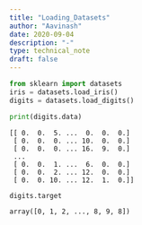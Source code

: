 ```yaml
---
title: "Loading_Datasets"
author: "Aavinash"
date: 2020-09-04
description: "-"
type: technical_note
draft: false
---
```


```python
from sklearn import datasets
iris = datasets.load_iris()
digits = datasets.load_digits()
```


```python
print(digits.data)
```

    [[ 0.  0.  5. ...  0.  0.  0.]
     [ 0.  0.  0. ... 10.  0.  0.]
     [ 0.  0.  0. ... 16.  9.  0.]
     ...
     [ 0.  0.  1. ...  6.  0.  0.]
     [ 0.  0.  2. ... 12.  0.  0.]
     [ 0.  0. 10. ... 12.  1.  0.]]



```python
digits.target
```




    array([0, 1, 2, ..., 8, 9, 8])




```python

```
